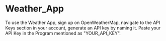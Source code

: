 # Weather_App
To use the Weather App, sign up on OpenWeatherMap, navigate to the API Keys section in your account, generate an API key by naming it. Paste your API Key in the Program mentioned as "YOUR_API_KEY".
